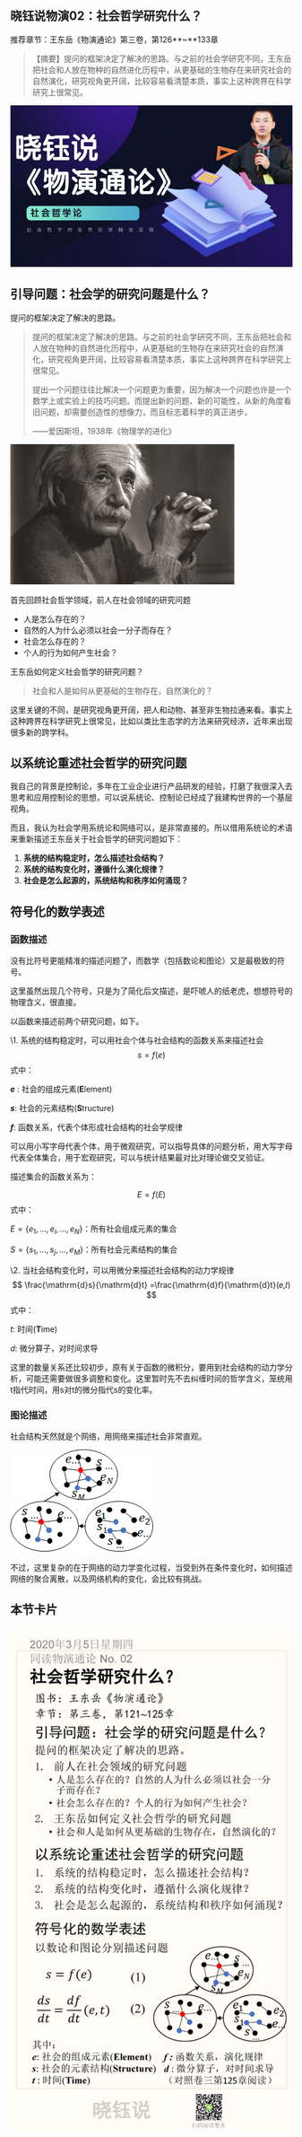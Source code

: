 ## 晓钰说物演02：社会哲学研究什么？



推荐章节：王东岳《物演通论》第三卷，第126**~**133章

> 【摘要】提问的框架决定了解决的思路。与之前的社会学研究不同，王东岳把社会和人放在物种的自然进化历程中，从更基础的生物存在来研究社会的自然演化，研究视角更开阔，比较容易看清楚本质，事实上这种跨界在科学研究上很常见。

![cover](No.02/cover.jpg)

## 引导问题：社会学的研究问题是什么？

提问的框架决定了解决的思路。

> 提问的框架决定了解决的思路。与之前的社会学研究不同，王东岳把社会和人放在物种的自然进化历程中，从更基础的生物存在来研究社会的自然演化，研究视角更开阔，比较容易看清楚本质，事实上这种跨界在科学研究上很常见。
>
> 提出一个问题往往比解决一个问题更为重要，因为解决一个问题也许是一个数学上或实验上的技巧问题。而提出新的问题、新的可能性，从新的角度看旧问题，却需要创造性的想像力，而且标志着科学的真正进步。
>
> ——爱因斯坦，1938年《物理学的进化》

![448a5bab7c1018ed647601](No.02/448a5bab7c1018ed647601.jpg)

首先回顾社会哲学领域，前人在社会领域的研究问题

- 人是怎么存在的？
- 自然的人为什么必须以社会一分子而存在？
- 社会怎么存在的？
- 个人的行为如何产生社会？

王东岳如何定义社会哲学的研究问题？

> 社会和人是如何从更基础的生物存在，自然演化的？

这里关键的不同，是研究视角更开阔，把人和动物、甚至非生物拉通来看。事实上这种跨界在科学研究上很常见，比如以类比生态学的方法来研究经济，近年来出现很多新的跨学科。

## 以系统论重述社会哲学的研究问题

我自己的背景是控制论，多年在工业企业进行产品研发的经验，打磨了我很深入去思考和应用控制论的思想，可以说系统论、控制论已经成了我建构世界的一个基层视角。

而且，我认为社会学用系统论和网络可以，是非常直接的。所以借用系统论的术语来重新描述王东岳关于社会哲学的研究问题如下：

1. **系统的结构稳定时，怎么描述社会结构？**
2. **系统的结构变化时，遵循什么演化规律？**
3. **社会是怎么起源的，系统结构和秩序如何涌现？**

## 符号化的数学表述

### 函数描述

没有比符号更能精准的描述问题了，而数学（包括数论和图论）又是最极致的符号。

这里虽然出现几个符号，只是为了简化后文描述，是吓唬人的纸老虎，想想符号的物理含义，很直接。

以函数来描述前两个研究问题，如下。

\1. 系统的结构稳定时，可以用社会个体与社会结构的函数关系来描述社会
$$
s=f(e)
$$
式中：

***e*** : 社会的组成元素(**E**lement)

***s***: 社会的元素结构(**S**tructure)

***f***: 函数关系，代表个体形成社会结构的社会学规律

可以用小写字母代表个体，用于微观研究，可以指导具体的问题分析，用大写字母代表全体集合，用于宏观研究，可以与统计结果最对比对理论做交叉验证。

描述集合的函数关系为：

$$
E=f(E)
$$
式中：

 $E=\{e_1,...,e_i,...,e_N\}$：所有社会组成元素的集合

 $S=\{s_1,...,s_j,...,e_M\}$：所有社会元素结构的集合

\2. 当社会结构变化时，可以用微分来描述社会结构的动力学规律
$$
\frac{\mathrm{d}s}{\mathrm{d}t} =\frac{\mathrm{d}f}{\mathrm{d}t}(𝑒,𝑡)
$$
 式中：

 $t$: 时间(**T**ime)

$d$: 微分算子，对时间求导

这里的数量关系还比较初步，原有关于函数的微积分，要用到社会结构的动力学分析，可能还需要做很多调整和变化。这里暂时先不去纠缠时间的哲学含义，笼统用t指代时间，用s对t的微分指代s的变化率。

### 图论描述

社会结构天然就是个网络，用网络来描述社会非常直观。

![image-20200320023957368](No.02/image-20200320023957368.png)

不过，这里复杂的在于网络的动力学变化过程，当受到外在条件变化时，如何描述网络的聚合离散，以及网络机构的变化，会比较有挑战。



## 本节卡片

![No.02](No.02/No.02.png)